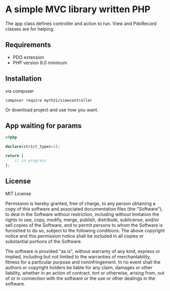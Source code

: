 A simple MVC library written PHP
=
The app class defines controller and action to run.
View and PdoRecord classes are for helping.

Requirements
-
* PDO extension
* PHP version 8.0 minimum

Installation
-
via composer
```
composer require myth21/viewcontroller
```
Or download project and use how you want.

App waiting for params
-
```php
<?php

declare(strict_types=1);

return [
    // in progress
];
```

License
-
MIT License

Permission is hereby granted, free of charge, to any person obtaining a copy of this software and associated documentation files (the "Software"), to deal in the Software without restriction, including without limitation the rights to use, copy, modify, merge, publish, distribute, sublicense, and/or sell copies of the Software, and to permit persons to whom the Software is furnished to do so, subject to the following conditions:
The above copyright notice and this permission notice shall be included in all copies or substantial portions of the Software.

The software is provided "as is", without warranty of any kind, express or implied, including but not limited to the warranties of merchantability, fitness for a particular purpose and noninfringement. 
In no event shall the authors or copyright holders be liable for any claim, damages or other liability, whether in an action of contract, tort or otherwise, arising from, out of or in connection with the software or the use or other dealings in the software.

